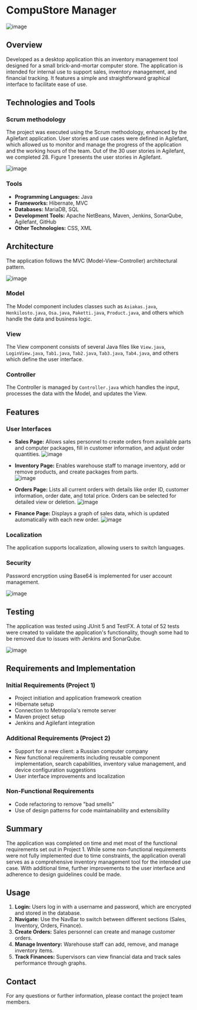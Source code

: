 # CompuStore Manager 

![image](https://github.com/VadimZubchenko/PC-Store/assets/36922064/d25583a0-a3b6-420f-948b-e55faf8b5029)

## Overview

Developed as a desktop application this an inventory management tool designed for a small brick-and-mortar computer store. The application is intended for internal use to support sales, inventory management, and financial tracking. It features a simple and straightforward graphical interface to facilitate ease of use.

## Technologies and Tools

### Scrum methodology

The project was executed using the Scrum methodology, enhanced by the Agilefant application. User stories and use cases were defined in Agilefant, which allowed us to monitor and manage the progress of the application and the working hours of the team. Out of the 30 user stories in Agilefant, we completed 28. Figure 1 presents the user stories in Agilefant.

![image](https://github.com/VadimZubchenko/PC-Store/assets/36922064/de5880e9-99f8-48ca-b03b-d0904f893109)

### Tools
- **Programming Languages:** Java
- **Frameworks:** Hibernate, MVC
- **Databases:** MariaDB, SQL
- **Development Tools:** Apache NetBeans, Maven, Jenkins, SonarQube, Agilefant, GitHub
- **Other Technologies:** CSS, XML

## Architecture

The application follows the MVC (Model-View-Controller) architectural pattern.

![image](https://github.com/VadimZubchenko/PC-Store/assets/36922064/5d6b30cc-1488-48bb-be3a-0a8285dc73e2)


### Model
The Model component includes classes such as `Asiakas.java`, `Henkilosto.java`, `Osa.java`, `Paketti.java`, `Product.java`, and others which handle the data and business logic.

### View
The View component consists of several Java files like `View.java`, `LoginView.java`, `Tab1.java`, `Tab2.java`, `Tab3.java`, `Tab4.java`, and others which define the user interface.

### Controller
The Controller is managed by `Controller.java` which handles the input, processes the data with the Model, and updates the View.

## Features

### User Interfaces

- **Sales Page:** Allows sales personnel to create orders from available parts and computer packages, fill in customer information, and adjust order quantities.
      ![image](https://github.com/VadimZubchenko/PC-Store/assets/36922064/0ae510af-5d23-4882-b9b2-f8026e7475b9)

- **Inventory Page:** Enables warehouse staff to manage inventory, add or remove products, and create packages from parts.  
      ![image](https://github.com/VadimZubchenko/PC-Store/assets/36922064/cd5f350c-8782-457c-b83a-4142d135dc80)

- **Orders Page:** Lists all current orders with details like order ID, customer information, order date, and total price. Orders can be selected for detailed view or deletion.
     ![image](https://github.com/VadimZubchenko/PC-Store/assets/36922064/a3d71f52-ec2c-4176-addd-92f2f504b3fe)

- **Finance Page:** Displays a graph of sales data, which is updated automatically with each new order.
     ![image](https://github.com/VadimZubchenko/PC-Store/assets/36922064/f8296c7f-fa51-4ebe-ab14-554afa1a7f7b)

### Localization
The application supports localization, allowing users to switch languages.

### Security
Password encryption using Base64 is implemented for user account management.

   ![image](https://github.com/VadimZubchenko/PC-Store/assets/36922064/288187e5-13de-4167-830d-426c1036ec44)



## Testing

The application was tested using JUnit 5 and TestFX. A total of 52 tests were created to validate the application's functionality, though some had to be removed due to issues with Jenkins and SonarQube.
   
   ![image](https://github.com/VadimZubchenko/PC-Store/assets/36922064/686e70ac-d094-4003-bc1d-b06c9ef9abc1)



## Requirements and Implementation

### Initial Requirements (Project 1)
- Project initiation and application framework creation
- Hibernate setup
- Connection to Metropolia's remote server
- Maven project setup
- Jenkins and Agilefant integration

### Additional Requirements (Project 2)
- Support for a new client: a Russian computer company
- New functional requirements including reusable component implementation, search capabilities, inventory value management, and device configuration suggestions
- User interface improvements and localization

### Non-Functional Requirements
- Code refactoring to remove "bad smells"
- Use of design patterns for code maintainability and extensibility

## Summary

The application was completed on time and met most of the functional requirements set out in Project 1. While some non-functional requirements were not fully implemented due to time constraints, the application overall serves as a comprehensive inventory management tool for the intended use case. With additional time, further improvements to the user interface and adherence to design guidelines could be made.

## Usage

1. **Login:** Users log in with a username and password, which are encrypted and stored in the database.
2. **Navigate:** Use the NavBar to switch between different sections (Sales, Inventory, Orders, Finance).
3. **Create Orders:** Sales personnel can create and manage customer orders.
4. **Manage Inventory:** Warehouse staff can add, remove, and manage inventory items.
5. **Track Finances:** Supervisors can view financial data and track sales performance through graphs.

## Contact

For any questions or further information, please contact the project team members.
